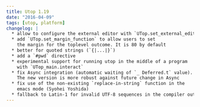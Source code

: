 ```yaml
---
title: Utop 1.19
date: "2016-04-09"
tags: [utop, platform]
changelog: |
  * allow to configure the external editor with `UTop.set_external_editor`
  * add `UTop.set_margin_function` to allow users to set
    the margin for the toplevel outcome. It is 80 by default
  * better for quoted strings (`{|...|}`)
  * add a `#pwd` directive
  * experimental support for running utop in the middle of a program
    with `UTop_main.interact`
  * fix Async integration (automatic waiting of `_ Deferred.t` value).
    The new version is more robust against future change in Async
  * fix use of the non-existing `replace-in-string` function in the
    emacs mode (Syohei Yoshida)
  * fallback to Latin-1 for invalid UTF-8 sequences in the compiler output
---
```


